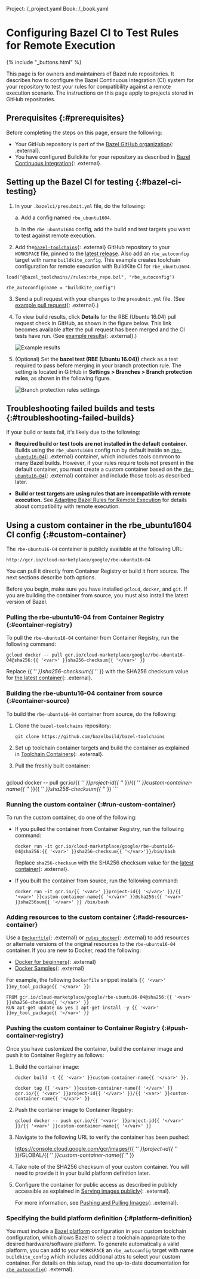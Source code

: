 Project: /_project.yaml
Book: /_book.yaml

# Configuring Bazel CI to Test Rules for Remote Execution

{% include "_buttons.html" %}

This page is for owners and maintainers of Bazel rule repositories. It
describes how to configure the Bazel Continuous Integration (CI) system for
your repository to test your rules for compatibility against a remote execution
scenario. The instructions on this page apply to projects stored in
GitHub repositories.

## Prerequisites {:#prerequisites}

Before completing the steps on this page, ensure the following:

*   Your GitHub repository is part of the
    [Bazel GitHub organization](https://github.com/bazelbuild){: .external}.
*   You have configured Buildkite for your repository as described in
    [Bazel Continuous Integration](https://github.com/bazelbuild/continuous-integration/tree/master/buildkite){: .external}.

## Setting up the Bazel CI for testing {:#bazel-ci-testing}

1.  In your `.bazelci/presubmit.yml` file, do the following:

    a.  Add a config named `rbe_ubuntu1604`.

    b.  In the `rbe_ubuntu1604` config, add the build and test targets you want to test against remote execution.

2.  Add the[`bazel-toolchains`](https://github.com/bazelbuild/bazel-toolchains){: .external}
    GitHub repository to your `WORKSPACE` file, pinned to the
    [latest release](https://releases.bazel.build/bazel-toolchains.html). Also
    add an `rbe_autoconfig` target with name `buildkite_config`. This example
    creates toolchain configuration for remote execution with BuildKite CI
    for `rbe_ubuntu1604`.

```posix-terminal
load("@bazel_toolchains//rules:rbe_repo.bzl", "rbe_autoconfig")

rbe_autoconfig(name = "buildkite_config")
```

3.  Send a pull request with your changes to the `presubmit.yml` file. (See
    [example pull request](https://github.com/bazelbuild/rules_rust/commit/db141526d89d00748404856524cedd7db8939c35){: .external}.)

4.  To view build results, click **Details** for the RBE (Ubuntu
    16.04) pull request check in GitHub, as shown in the figure below. This link
    becomes available after the pull request has been merged and the CI tests
    have run. (See
    [example results](https://source.cloud.google.com/results/invocations/375e325c-0a05-47af-87bd-fed1363e0333){: .external}.)

    ![Example results](/docs/images/rbe-ci-1.png "Example results")

5.  (Optional) Set the **bazel test (RBE (Ubuntu 16.04))** check as a test
    required to pass before merging in your branch protection rule. The setting
    is located in GitHub in **Settings > Branches > Branch protection rules**,
    as shown in the following figure.

    ![Branch protection rules settings](/docs/images/rbe-ci-2.png "Branch protection rules")

## Troubleshooting failed builds and tests {:#troubleshooting-failed-builds}

If your build or tests fail, it's likely due to the following:

*   **Required build or test tools are not installed in the default container.**
    Builds using the `rbe_ubuntu1604` config run by default inside an
    [`rbe-ubuntu16-04`](https://console.cloud.google.com/marketplace/details/google/rbe-ubuntu16-04){: .external}
    container, which includes tools common to many Bazel builds. However, if
    your rules require tools not present in the default container, you must
    create a custom container based on the
    [`rbe-ubuntu16-04`](https://console.cloud.google.com/marketplace/details/google/rbe-ubuntu16-04){: .external}
    container and include those tools as described later.

*   **Build or test targets are using rules that are incompatible with remote
    execution.** See
    [Adapting Bazel Rules for Remote Execution](/remote/rules) for
    details about compatibility with remote execution.

## Using a custom container in the rbe_ubuntu1604 CI config {:#custom-container}

The `rbe-ubuntu16-04` container is publicly available at the following URL:

```
http://gcr.io/cloud-marketplace/google/rbe-ubuntu16-04
```

You can pull it directly from Container Registry or build it from source. The
next sections describe both options.

Before you begin, make sure you have installed `gcloud`, `docker`, and `git`.
If you are building the container from source, you must also install the latest
version of Bazel.

### Pulling the rbe-ubuntu16-04 from Container Registry {:#container-registry}

To pull the `rbe-ubuntu16-04` container from Container Registry, run the
following command:

```posix-terminal
gcloud docker -- pull gcr.io/cloud-marketplace/google/rbe-ubuntu16-04@sha256:{{ '<var>' }}sha256-checksum{{ '</var>' }}
```

Replace {{ '<var>' }}sha256-checksum{{ '</var>' }} with the SHA256 checksum value for
[the latest container](https://console.cloud.google.com/gcr/images/cloud-marketplace/GLOBAL/google/rbe-ubuntu16-04){: .external}.

### Building the rbe-ubuntu16-04 container from source {:#container-source}

To build the `rbe-ubuntu16-04` container from source, do the following:

1.  Clone the `bazel-toolchains` repository:

    ```posix-terminal
    git clone https://github.com/bazelbuild/bazel-toolchains
    ```

2.  Set up toolchain container targets and build the container as explained in
    [Toolchain Containers](https://github.com/bazelbuild/bazel-toolchains/tree/master/container){: .external}.

3.  Pull the freshly built container:

    ```posix-terminal
gcloud docker -- pull gcr.io/{{ '<var>' }}project-id{{ '</var>' }}/{{ '<var>' }}custom-container-name{{ '</var>' }}{{ '<var>' }}sha256-checksum{{ '</var>' }}
    ```

### Running the custom container {:#run-custom-container}

To run the custom container, do one of the following:

*   If you pulled the container from Container Registry, run the following
    command:

    ```posix-terminal
    docker run -it gcr.io/cloud-marketplace/google/rbe-ubuntu16-04@sha256:{{ '<var>' }}sha256-checksum{{ '</var>'}}/bin/bash
    ```

    Replace `sha256-checksum` with the SHA256 checksum value for the
    [latest container](https://console.cloud.google.com/gcr/images/cloud-marketplace/GLOBAL/google/rbe-ubuntu16-04){: .external}.

*   If you built the container from source, run the following command:

    ```posix-terminal
    docker run -it gcr.io/{{ '<var>' }}project-id{{ '</var>' }}/{{ '<var>' }}custom-container-name{{ '</var>' }}@sha256:{{ '<var>' }}sha256sum{{ '</var>' }} /bin/bash
    ```

### Adding resources to the custom container {:#add-resources-container}

Use a [`Dockerfile`](https://docs.docker.com/engine/reference/builder/){: .external} or
[`rules_docker`](https://github.com/bazelbuild/rules_docker){: .external} to add resources or
alternate versions of the original resources to the `rbe-ubuntu16-04` container.
If you are new to Docker, read the following:

*   [Docker for beginners](https://github.com/docker/labs/tree/master/beginner){: .external}
*   [Docker Samples](https://docs.docker.com/samples/){: .external}

For example, the following `Dockerfile` snippet installs `{{ '<var>' }}my_tool_package{{ '</var>' }}`:

```
FROM gcr.io/cloud-marketplace/google/rbe-ubuntu16-04@sha256:{{ '<var>' }}sha256-checksum{{ '</var>' }}
RUN apt-get update && yes | apt-get install -y {{ '<var>' }}my_tool_package{{ '</var>' }}
```

### Pushing the custom container to Container Registry {:#push-container-registry}

Once you have customized the container, build the container image and push it to
Container Registry as follows:

1. Build the container image:

    ```posix-terminal
    docker build -t {{ '<var>' }}custom-container-name{{ '</var>' }}.

    docker tag {{ '<var>' }}custom-container-name{{ '</var>' }} gcr.io/{{ '<var>' }}project-id{{ '</var>' }}/{{ '<var>' }}custom-container-name{{ '</var>' }}
    ```

2.  Push the container image to Container Registry:

    ```posix-terminal
    gcloud docker -- push gcr.io/{{ '<var>' }}project-id{{ '</var>' }}/{{ '<var>' }}custom-container-name{{ '</var>' }}
    ```

3.  Navigate to the following URL to verify the container has been pushed:

    https://console.cloud.google.com/gcr/images/{{ '<var>' }}project-id{{ '</var>' }}/GLOBAL/{{ '<var>' }}custom-container-name{{ '</var>' }}

4.  Take note of the SHA256 checksum of your custom container. You will need to
    provide it in your build platform definition later.

5.  Configure the container for public access as described in  publicly
    accessible as explained in
    [Serving images publicly](https://cloud.google.com/container-registry/docs/access-control#serving_images_publicly){: .external}.

    For more information, see
    [Pushing and Pulling Images](https://cloud.google.com/container-registry/docs/pushing-and-pulling){: .external}.


### Specifying the build platform definition {:#platform-definition}

You must include a [Bazel platform](/extending/platforms) configuration in your
custom toolchain configuration, which allows Bazel to select a toolchain
appropriate to the desired hardware/software platform. To generate
automatically a valid platform, you can add  to your `WORKSPACE` an
`rbe_autoconfig` target with name `buildkite_config` which includes additional
attrs to select your custom container. For details on this setup, read
the up-to-date documentation for [`rbe_autoconfig`](https://github.com/bazelbuild/bazel-toolchains/blob/master/rules/rbe_repo.bzl){: .external}.
